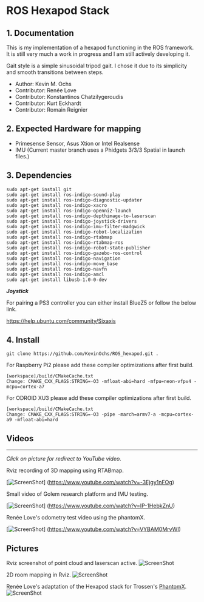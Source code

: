 

# ROS Hexapod Stack


## 1. Documentation

This is my implementation of a hexapod functioning in the ROS framework. It is still very much a work in progress and I am still actively developing it. 

Gait style is a simple sinusoidal tripod gait. I chose it due to its simplicity and smooth transitions between steps.

* Author: Kevin M. Ochs
* Contributor: Renée Love
* Contributor: Konstantinos Chatzilygeroudis
* Contributor: Kurt Eckhardt
* Contributor: Romain Reignier

## 2. Expected Hardware for mapping

* Primesense Sensor, Asus Xtion or Intel Realsense
* IMU (Current master branch uses a Phidgets 3/3/3 Spatial in launch files.)

## 3. Dependencies

```
sudo apt-get install git
sudo apt-get install ros-indigo-sound-play
sudo apt-get install ros-indigo-diagnostic-updater
sudo apt-get install ros-indigo-xacro
sudo apt-get install ros-indigo-openni2-launch
sudo apt-get install ros-indigo-depthimage-to-laserscan
sudo apt-get install ros-indigo-joystick-drivers
sudo apt-get install ros-indigo-imu-filter-madgwick
sudo apt-get install ros-indigo-robot-localization
sudo apt-get install ros-indigo-rtabmap
sudo apt-get install ros-indigo-rtabmap-ros
sudo apt-get install ros-indigo-robot-state-publisher
sudo apt-get install ros-indigo-gazebo-ros-control
sudo apt-get install ros-indigo-navigation
sudo apt-get install ros-indigo-move_base
sudo apt-get install ros-indigo-navfn
sudo apt-get install ros-indigo-amcl
sudo apt-get install libusb-1.0-0-dev
```

**_Joystick_**


For pairing a PS3 controller you can either install BlueZ5 or follow the below link.

https://help.ubuntu.com/community/Sixaxis

## 4. Install

```
git clone https://github.com/KevinOchs/ROS_hexapod.git . 
```

For Raspberry Pi2 please add these compiler optimizations after first build.
```
[workspace]/build/CMakeCache.txt
Change: CMAKE_CXX_FLAGS:STRING=-O3 -mfloat-abi=hard -mfpu=neon-vfpv4 -mcpu=cortex-a7
```

For ODROID XU3 please add these compiler optimizations after first build.
```
[workspace]/build/CMakeCache.txt
Change: CMAKE_CXX_FLAGS:STRING=-O3 -pipe -march=armv7-a -mcpu=cortex-a9 -mfloat-abi=hard
```

## Videos 
------
_Click on picture for redirect to YouTube video._


Rviz recording of 3D mapping using RTABmap.

[![ScreenShot](http://img.youtube.com/vi/-3Ejgy1nFOg/0.jpg)]
(https://www.youtube.com/watch?v=-3Ejgy1nFOg)

Small video of Golem research platform and IMU testing.

[![ScreenShot](http://img.youtube.com/vi/IP-1HebkZnU/0.jpg)]
(https://www.youtube.com/watch?v=IP-1HebkZnU)

Renée Love's odometry test video using the phantomX.

[![ScreenShot](http://img.youtube.com/vi/VYBAM0MrvWI/0.jpg)]
(https://www.youtube.com/watch?v=VYBAM0MrvWI)


## Pictures

Rviz screenshot of point cloud and laserscan active.
![ScreenShot](http://forums.trossenrobotics.com/gallery/files/8/6/6/6/depthwithlaser.jpg)

2D room mapping in Rviz.
![ScreenShot](http://forums.trossenrobotics.com/gallery/files/8/6/6/6/2d_slam.jpg)

Renée Love's adaptation of the Hexapod stack for Trossen's  [PhantomX](http://www.trossenrobotics.com/phantomx-ax-hexapod.aspx).
![ScreenShot](http://forums.trossenrobotics.com/gallery/files/1/2/6/6/9/screenshot_from_2015-04-22_20_23_15.png)

